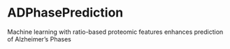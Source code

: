 # ADPhasePrediction

Machine learning with ratio-based proteomic features enhances prediction of Alzheimer’s Phases
